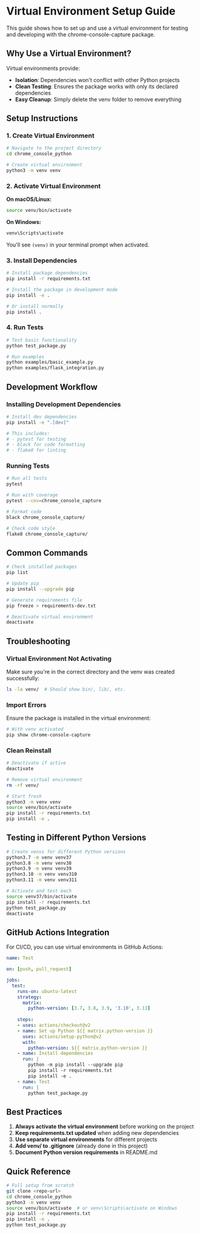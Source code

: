 # Virtual Environment Setup Guide

This guide shows how to set up and use a virtual environment for testing and developing with the chrome-console-capture package.

## Why Use a Virtual Environment?

Virtual environments provide:
- **Isolation**: Dependencies won't conflict with other Python projects
- **Clean Testing**: Ensures the package works with only its declared dependencies
- **Easy Cleanup**: Simply delete the venv folder to remove everything

## Setup Instructions

### 1. Create Virtual Environment

```bash
# Navigate to the project directory
cd chrome_console_python

# Create virtual environment
python3 -m venv venv
```

### 2. Activate Virtual Environment

**On macOS/Linux:**
```bash
source venv/bin/activate
```

**On Windows:**
```bash
venv\Scripts\activate
```

You'll see `(venv)` in your terminal prompt when activated.

### 3. Install Dependencies

```bash
# Install package dependencies
pip install -r requirements.txt

# Install the package in development mode
pip install -e .

# Or install normally
pip install .
```

### 4. Run Tests

```bash
# Test basic functionality
python test_package.py

# Run examples
python examples/basic_example.py
python examples/flask_integration.py
```

## Development Workflow

### Installing Development Dependencies

```bash
# Install dev dependencies
pip install -e ".[dev]"

# This includes:
# - pytest for testing
# - black for code formatting
# - flake8 for linting
```

### Running Tests

```bash
# Run all tests
pytest

# Run with coverage
pytest --cov=chrome_console_capture

# Format code
black chrome_console_capture/

# Check code style
flake8 chrome_console_capture/
```

## Common Commands

```bash
# Check installed packages
pip list

# Update pip
pip install --upgrade pip

# Generate requirements file
pip freeze > requirements-dev.txt

# Deactivate virtual environment
deactivate
```

## Troubleshooting

### Virtual Environment Not Activating

Make sure you're in the correct directory and the venv was created successfully:
```bash
ls -la venv/  # Should show bin/, lib/, etc.
```

### Import Errors

Ensure the package is installed in the virtual environment:
```bash
# With venv activated
pip show chrome-console-capture
```

### Clean Reinstall

```bash
# Deactivate if active
deactivate

# Remove virtual environment
rm -rf venv/

# Start fresh
python3 -m venv venv
source venv/bin/activate
pip install -r requirements.txt
pip install -e .
```

## Testing in Different Python Versions

```bash
# Create venvs for different Python versions
python3.7 -m venv venv37
python3.8 -m venv venv38
python3.9 -m venv venv39
python3.10 -m venv venv310
python3.11 -m venv venv311

# Activate and test each
source venv37/bin/activate
pip install -r requirements.txt
python test_package.py
deactivate
```

## GitHub Actions Integration

For CI/CD, you can use virtual environments in GitHub Actions:

```yaml
name: Test

on: [push, pull_request]

jobs:
  test:
    runs-on: ubuntu-latest
    strategy:
      matrix:
        python-version: [3.7, 3.8, 3.9, '3.10', 3.11]
    
    steps:
    - uses: actions/checkout@v2
    - name: Set up Python ${{ matrix.python-version }}
      uses: actions/setup-python@v2
      with:
        python-version: ${{ matrix.python-version }}
    - name: Install dependencies
      run: |
        python -m pip install --upgrade pip
        pip install -r requirements.txt
        pip install -e .
    - name: Test
      run: |
        python test_package.py
```

## Best Practices

1. **Always activate the virtual environment** before working on the project
2. **Keep requirements.txt updated** when adding new dependencies
3. **Use separate virtual environments** for different projects
4. **Add venv/ to .gitignore** (already done in this project)
5. **Document Python version requirements** in README.md

## Quick Reference

```bash
# Full setup from scratch
git clone <repo-url>
cd chrome_console_python
python3 -m venv venv
source venv/bin/activate  # or venv\Scripts\activate on Windows
pip install -r requirements.txt
pip install -e .
python test_package.py
``` 